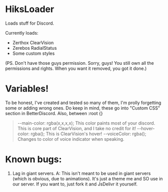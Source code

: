 # HiksLoader
Loads stuff for Discord.

Currently loads:
* Zerthox ClearVision
* Zerebos RadialStatus
* Some custom styles

(PS. Don't have those guys permission. Sorry, guys! You still own all the permissions and rights. When you want it removed, you got it done.)

# Variables!
To be honest, I've created and tested so many of them, I'm prolly forgetting some or adding wrong ones.
Do keep in mind, these go into "Custom CSS" section in BetterDiscord. Also, between :root {}

> --main-color: rgba(x,x,x,x);
This color paints most of your discord. This is core part of ClearVision, and I take no credit for it!
> --hover-color: rgba();
This is ClearVision's hover!
> --voiceColor: rgba();
Changes to color of voice indicator when speaking.




# Known bugs:

1. Lag in giant servers.
A: This isn't meant to be used in giant servers (which is obvious, due to animations). It's just a theme me and SO use in our server. If you want to, just fork it and JsDelivr it yourself.
